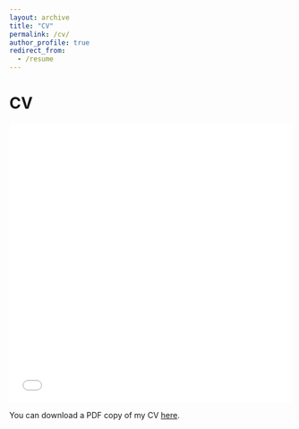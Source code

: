 ```yaml
---
layout: archive
title: "CV"
permalink: /cv/
author_profile: true
redirect_from:
  - /resume
---
```


CV
======

<iframe src="files/Steele_CV_2021.pdf" width="100%" height="500" frameborder="no" border="0" marginwidth="0" marginheight="0"></iframe>

You can download a PDF copy of my CV [here](/files/Steele_CV_2021.pdf).
